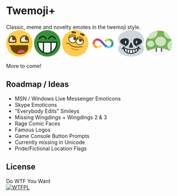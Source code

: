 # Twemoji+
Classic, meme and novelty emotes in the twemoji style.<br>
![Awesome Face](faces-and-people/awesome_face.svg) ![Mr. Green](faces-and-people/mr_green.svg) ![Emotiguy](faces-and-people/emotiguy.svg) ![Neurodiversity](logos-and-symbols/neurodiversity.svg) ![Sans](pop-culture/sans.svg) ![1-UP](pop-culture/mario_1up.svg)

More to come!

## Roadmap / Ideas
- MSN / Windows Live Messenger Emoticons
- Skype Emoticons
- "Everybody Edits" Smileys
- Missing Wingdings + Wingdings 2 & 3
- Rage Comic Faces
- Famous Logos
- Game Console Button Prompts
- Currently missing in Unicode
- Pride/Fictional Location Flags

## License
Do WTF You Want<br><a href="http://www.wtfpl.net/"><img
       src="http://www.wtfpl.net/wp-content/uploads/2012/12/wtfpl-badge-4.png"
       width="80" height="15" alt="WTFPL" /></a>
